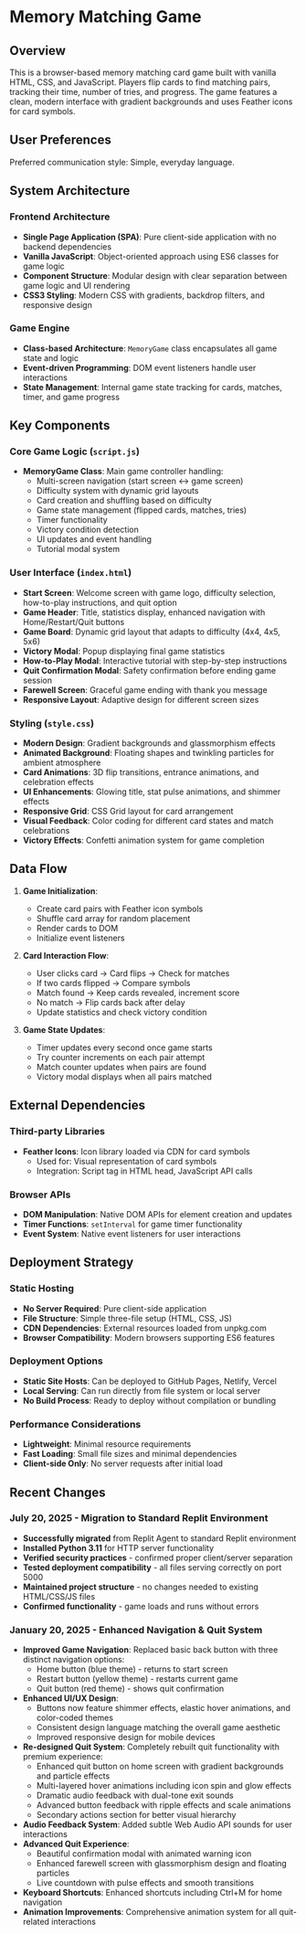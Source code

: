 # Memory Matching Game

## Overview

This is a browser-based memory matching card game built with vanilla HTML, CSS, and JavaScript. Players flip cards to find matching pairs, tracking their time, number of tries, and progress. The game features a clean, modern interface with gradient backgrounds and uses Feather icons for card symbols.

## User Preferences

Preferred communication style: Simple, everyday language.

## System Architecture

### Frontend Architecture
- **Single Page Application (SPA)**: Pure client-side application with no backend dependencies
- **Vanilla JavaScript**: Object-oriented approach using ES6 classes for game logic
- **Component Structure**: Modular design with clear separation between game logic and UI rendering
- **CSS3 Styling**: Modern CSS with gradients, backdrop filters, and responsive design

### Game Engine
- **Class-based Architecture**: `MemoryGame` class encapsulates all game state and logic
- **Event-driven Programming**: DOM event listeners handle user interactions
- **State Management**: Internal game state tracking for cards, matches, timer, and game progress

## Key Components

### Core Game Logic (`script.js`)
- **MemoryGame Class**: Main game controller handling:
  - Multi-screen navigation (start screen ↔ game screen)
  - Difficulty system with dynamic grid layouts
  - Card creation and shuffling based on difficulty
  - Game state management (flipped cards, matches, tries)
  - Timer functionality
  - Victory condition detection
  - UI updates and event handling
  - Tutorial modal system

### User Interface (`index.html`)
- **Start Screen**: Welcome screen with game logo, difficulty selection, how-to-play instructions, and quit option
- **Game Header**: Title, statistics display, enhanced navigation with Home/Restart/Quit buttons
- **Game Board**: Dynamic grid layout that adapts to difficulty (4x4, 4x5, 5x6)
- **Victory Modal**: Popup displaying final game statistics
- **How-to-Play Modal**: Interactive tutorial with step-by-step instructions
- **Quit Confirmation Modal**: Safety confirmation before ending game session
- **Farewell Screen**: Graceful game ending with thank you message
- **Responsive Layout**: Adaptive design for different screen sizes

### Styling (`style.css`)
- **Modern Design**: Gradient backgrounds and glassmorphism effects
- **Animated Background**: Floating shapes and twinkling particles for ambient atmosphere
- **Card Animations**: 3D flip transitions, entrance animations, and celebration effects
- **UI Enhancements**: Glowing title, stat pulse animations, and shimmer effects
- **Responsive Grid**: CSS Grid layout for card arrangement
- **Visual Feedback**: Color coding for different card states and match celebrations
- **Victory Effects**: Confetti animation system for game completion

## Data Flow

1. **Game Initialization**:
   - Create card pairs with Feather icon symbols
   - Shuffle card array for random placement
   - Render cards to DOM
   - Initialize event listeners

2. **Card Interaction Flow**:
   - User clicks card → Card flips → Check for matches
   - If two cards flipped → Compare symbols
   - Match found → Keep cards revealed, increment score
   - No match → Flip cards back after delay
   - Update statistics and check victory condition

3. **Game State Updates**:
   - Timer updates every second once game starts
   - Try counter increments on each pair attempt
   - Match counter updates when pairs are found
   - Victory modal displays when all pairs matched

## External Dependencies

### Third-party Libraries
- **Feather Icons**: Icon library loaded via CDN for card symbols
  - Used for: Visual representation of card symbols
  - Integration: Script tag in HTML head, JavaScript API calls

### Browser APIs
- **DOM Manipulation**: Native DOM APIs for element creation and updates
- **Timer Functions**: `setInterval` for game timer functionality
- **Event System**: Native event listeners for user interactions

## Deployment Strategy

### Static Hosting
- **No Server Required**: Pure client-side application
- **File Structure**: Simple three-file setup (HTML, CSS, JS)
- **CDN Dependencies**: External resources loaded from unpkg.com
- **Browser Compatibility**: Modern browsers supporting ES6 features

### Deployment Options
- **Static Site Hosts**: Can be deployed to GitHub Pages, Netlify, Vercel
- **Local Serving**: Can run directly from file system or local server
- **No Build Process**: Ready to deploy without compilation or bundling

### Performance Considerations
- **Lightweight**: Minimal resource requirements
- **Fast Loading**: Small file sizes and minimal dependencies
- **Client-side Only**: No server requests after initial load

## Recent Changes

### July 20, 2025 - Migration to Standard Replit Environment
- **Successfully migrated** from Replit Agent to standard Replit environment
- **Installed Python 3.11** for HTTP server functionality
- **Verified security practices** - confirmed proper client/server separation
- **Tested deployment compatibility** - all files serving correctly on port 5000
- **Maintained project structure** - no changes needed to existing HTML/CSS/JS files
- **Confirmed functionality** - game loads and runs without errors

### January 20, 2025 - Enhanced Navigation & Quit System
- **Improved Game Navigation**: Replaced basic back button with three distinct navigation options:
  - Home button (blue theme) - returns to start screen
  - Restart button (yellow theme) - restarts current game
  - Quit button (red theme) - shows quit confirmation
- **Enhanced UI/UX Design**: 
  - Buttons now feature shimmer effects, elastic hover animations, and color-coded themes
  - Consistent design language matching the overall game aesthetic
  - Improved responsive design for mobile devices
- **Re-designed Quit System**: Completely rebuilt quit functionality with premium experience:
  - Enhanced quit button on home screen with gradient backgrounds and particle effects
  - Multi-layered hover animations including icon spin and glow effects
  - Dramatic audio feedback with dual-tone exit sounds
  - Advanced button feedback with ripple effects and scale animations
  - Secondary actions section for better visual hierarchy
- **Audio Feedback System**: Added subtle Web Audio API sounds for user interactions
- **Advanced Quit Experience**:
  - Beautiful confirmation modal with animated warning icon
  - Enhanced farewell screen with glassmorphism design and floating particles
  - Live countdown with pulse effects and smooth transitions
- **Keyboard Shortcuts**: Enhanced shortcuts including Ctrl+M for home navigation
- **Animation Improvements**: Comprehensive animation system for all quit-related interactions